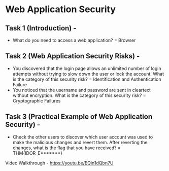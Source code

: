 # Web Application Security

## Task 1 (Introduction) - 
* What do you need to access a web application?
 = Browser

## Task 2 (Web Application Security Risks) - 
* You discovered that the login page allows an unlimited number of login attempts without trying to slow down the user or lock the account. What is the category of this security risk?
 = Identification and Authentication Failure
* You noticed that the username and password are sent in cleartext without encryption. What is the category of this security risk?
 = Cryptographic Failures

## Task 3 (Practical Example of Web Application Security) - 
* Check the other users to discover which user account was used to make the malicious changes and revert them. After reverting the changes, what is the flag that you have received?
 = THM{IDOR_E*******}

Video Walkthrough - https://youtu.be/EQin1dQbn7U